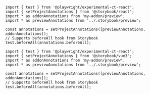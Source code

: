 ```tsx filename="playwright/index.tsx" renderer="react" language="ts"
import { test } from '@playwright/experimental-ct-react';
import { setProjectAnnotations } from '@storybook/react';
import * as addonAnnotations from 'my-addon/preview';
import * as previewAnnotations from '../.storybook/preview';

const annotations = setProjectAnnotations([previewAnnotations, addonAnnotations]);
// Supports beforeAll hook from Storybook
test.beforeAll(annotations.beforeAll);
```

```tsx filename="playwright/index.tsx"  renderer="vue" language="ts"
import { test } from '@playwright/experimental-ct-react';
import { setProjectAnnotations } from '@storybook/vue3';
import * as addonAnnotations from 'my-addon/preview';
import * as previewAnnotations from '../.storybook/preview';

const annotations = setProjectAnnotations([previewAnnotations, addonAnnotations]);
// Supports beforeAll hook from Storybook
test.beforeAll(annotations.beforeAll);
```
